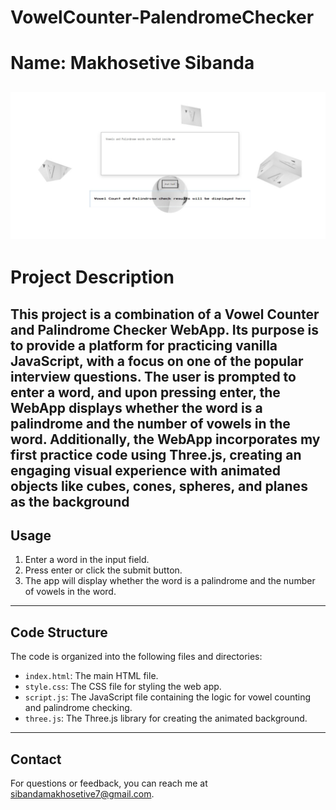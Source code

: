 # VowelCounter-PalendromeChecker
# Name: **Makhosetive Sibanda**

![banner](Banner.jpeg)
-----------------------------------------------------------------------------------------------------------------------------------------------------------------------
# Project Description 

This project is a combination of a Vowel Counter and Palindrome Checker WebApp. Its purpose is to provide a platform for practicing vanilla JavaScript, with a focus on one of the popular interview questions. The user is prompted to enter a word, and upon pressing enter, the WebApp displays whether the word is a palindrome and the number of vowels in the word. Additionally, the WebApp incorporates my first practice code using Three.js, creating an engaging visual experience with animated objects like cubes, cones, spheres, and planes as the background
-------------------------------------------------------------------------------------------------------------------------------------------------------------------------
## Usage

1. Enter a word in the input field.
2. Press enter or click the submit button.
3. The app will display whether the word is a palindrome and the number of vowels in the word.
-----------------------------------------------------------------------------------------------------------------------------------------------------------------------------
## Code Structure

The code is organized into the following files and directories:

- `index.html`: The main HTML file.
- `style.css`: The CSS file for styling the web app.
- `script.js`: The JavaScript file containing the logic for vowel counting and palindrome checking.
- `three.js`: The Three.js library for creating the animated background.
-----------------------------------------------------------------------------------------------------------------------------------------------------------------------
## Contact

For questions or feedback, you can reach me at [sibandamakhosetive7@gmail.com](mailto:sibandamakhosetive7@gmail.com).
